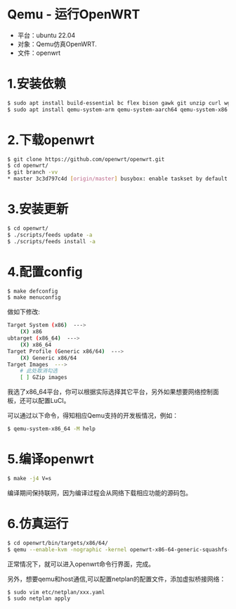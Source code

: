 
# Qemu - 运行OpenWRT

- 平台：ubuntu 22.04  
- 对象：Qemu仿真OpenWRT.  
- 文件：openwrt


# 1.安装依赖

```bash
$ sudo apt install build-essential bc flex bison gawk git unzip curl wget texinfo libssl-dev libncurses5-dev binutils patch zlib1g-dev
$ sudo apt install qemu-system-arm qemu-system-aarch64 qemu-system-x86
```


# 2.下载openwrt

```bash
$ git clone https://github.com/openwrt/openwrt.git
$ cd openwrt/
$ git branch -vv
* master 3c3d797c4d [origin/master] busybox: enable taskset by default
```


# 3.安装更新

```bash
$ cd openwrt/
$ ./scripts/feeds update -a
$ ./scripts/feeds install -a
```


# 4.配置config

```bash
$ make defconfig
$ make menuconfig
```

做如下修改:

```bash
Target System (x86)  --->
    (X) x86
ubtarget (x86_64)  --->
    (X) x86_64
Target Profile (Generic x86/64)  --->
    (X) Generic x86/64
Target Images  --->
    # 此处取消勾选
    [ ] GZip images
```

我选了x86_64平台，你可以根据实际选择其它平台，另外如果想要网络控制面板，还可以配置LuCI。

可以通过以下命令，得知相应Qemu支持的开发板情况，例如：

```bash
$ qemu-system-x86_64 -M help
```


# 5.编译openwrt

```bash
$ make -j4 V=s
```

编译期间保持联网，因为编译过程会从网络下载相应功能的源码包。


# 6.仿真运行

```bash
$ cd openwrt/bin/targets/x86/64/
$ qemu --enable-kvm -nographic -kernel openwrt-x86-64-generic-squashfs-combined.img
```

正常情况下，就可以进入openwrt命令行界面，完成。

另外，想要qemu和host通信,可以配置netplan的配置文件，添加虚拟桥接网络：

```bash
$ sudo vim etc/netplan/xxx.yaml
$ sudo netplan apply
```
